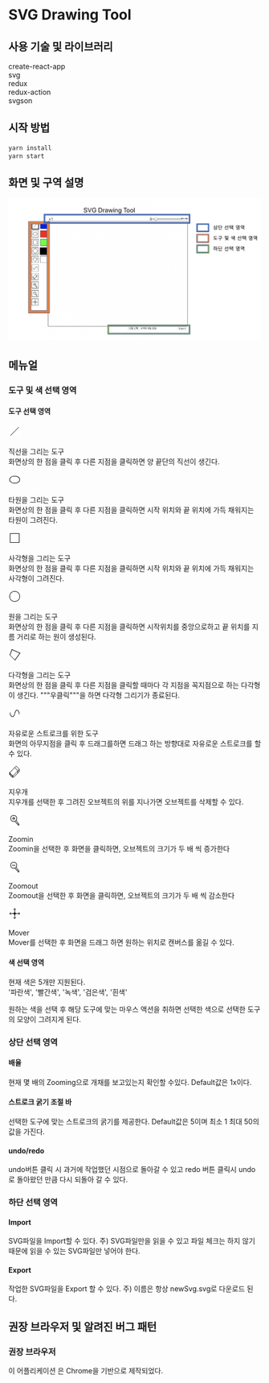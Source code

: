 # SVG Drawing Tool

## 사용 기술 및 라이브러리

create-react-app  
svg  
redux  
redux-action  
svgson

## 시작 방법

```
yarn install
yarn start
```

## 화면 및 구역 설명

![ss](./src/icons/screenShot.png)

## 메뉴얼

### 도구 및 색 선택 영역

#### 도구 선택 영역

![line](./src/icons/line.png)

직선을 그리는 도구  
화면상의 한 점을 클릭 후 다른 지점을 클릭하면 양 끝단의 직선이 생긴다.

![ellipse](./src/icons/ellipse.png)

타원을 그리는 도구  
화면상의 한 점을 클릭 후 다른 지점을 클릭하면 시작 위치와 끝 위치에 가득 채워지는 타원이 그려진다.

![rect](./src/icons/rect.png)

사각형을 그리는 도구  
화면상의 한 점을 클릭 후 다른 지점을 클릭하면 시작 위치와 끝 위치에 가득 채워지는 사각형이 그려진다.

![circle](./src/icons/circle.png)

원을 그리는 도구  
화면상의 한 점을 클릭 후 다른 지점을 클릭하면 시작위치를 중앙으로하고 끝 위치를 지름 거리로 하는 원이 생성된다.

![polygon](./src/icons/polygon.png)

다각형을 그리는 도구  
화면상의 한 점을 클릭 후 다른 지점을 클릭할 때마다 각 지점을 꼭지점으로 하는 다각형이 생긴다. """우클릭"""을 하면 다각형 그리기가 종료된다.

![polyline](./src/icons/polyline.png)

자유로운 스트로크를 위한 도구  
화면의 아무지점을 클릭 후 드래그를하면 드래그 하는 방향대로 자유로운 스트로크를 할 수 있다.

![eraser](./src/icons/eraser.png)

지우개  
지우개를 선택한 후 그려진 오브젝트의 위를 지나가면 오브젝트를 삭제할 수 있다.

![zoomin](./src/icons/zoomin.png)

Zoomin  
Zoomin을 선택한 후 화면을 클릭하면, 오브젝트의 크기가 두 배 씩 증가한다

![zoomout](./src/icons/zoomout.png)

Zoomout  
Zoomout을 선택한 후 화면을 클릭하면, 오브젝트의 크기가 두 배 씩 감소한다

![mover](./src/icons/mover.png)

Mover  
Mover를 선택한 후 화면을 드래그 하면 원하는 위치로 캔버스를 옮길 수 있다.

#### 색 선택 영역

현재 색은 5개만 지원된다.  
'파란색', '빨간색', '녹색', '검은색', '흰색'

원하는 색을 선택 후 해당 도구에 맞는 마우스 액션을 취하면 선택한 색으로 선택한 도구의 모양이 그려지게 된다.

### 상단 선택 영역

#### 배율

현재 몇 배의 Zooming으로 개채를 보고있는지 확인할 수있다.
Default값은 1x이다.

#### 스트로크 굵기 조절 바

선택한 도구에 맞는 스트로크의 굵기를 제공한다.
Default값은 5이며 최소 1 최대 50의 값을 가진다.

#### undo/redo

undo버튼 클릭 시 과거에 작업했던 시점으로 돌아갈 수 있고
redo 버튼 클릭시 undo로 돌아왔던 만큼 다시 되돌아 갈 수 있다.

### 하단 선택 영역

#### Import

SVG파일을 Import할 수 있다.
주) SVG파일만을 읽을 수 있고 파일 체크는 하지 않기 때문에 읽을 수 있는 SVG파일만 넣어야 한다.

#### Export

작업한 SVG파일을 Export 할 수 있다.
주) 이름은 항상 newSvg.svg로 다운로드 된다.

## 권장 브라우저 및 알려진 버그 패턴

### 권장 브라우저

이 어플리케이션 은 Chrome을 기반으로 제작되었다.
